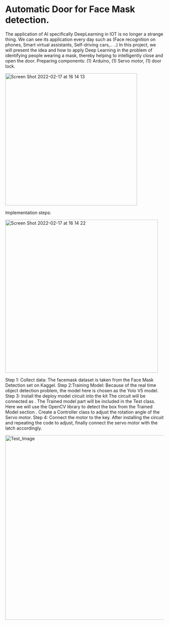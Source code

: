 # Automatic Door for Face Mask detection.		  							
The application of AI specifically DeepLearning in IOT is no longer a strange thing. We can see its application every day such as (Face recognition on phones, Smart virtual assistants, Self-driving cars,.. ..)
In this project, we will present the idea and how to apply Deep Learning in the problem of identifying people wearing a mask, thereby helping to intelligently close and open the door.
Preparing components: (1) Arduino, (1) Servo motor, (1)  door lock.

<img width="419" alt="Screen Shot 2022-02-17 at 16 14 13" src="https://user-images.githubusercontent.com/81319640/154443780-b42ffacb-36ed-4b5e-8c9e-c4988a513313.png">

Implementation steps:

<img width="485" alt="Screen Shot 2022-02-17 at 16 14 22" src="https://user-images.githubusercontent.com/81319640/154444047-1d756310-3f79-4011-bf88-1220c4dc1460.png">


Step 1: Collect data:
   The facemask dataset is taken from the Face Mask Detection set on Kaggel.
Step 2:Training Model:
   Because of the real time object detection problem, the model here is chosen as the Yolo V5 model.
Step 3: Install the deploy model circuit into the kit
   The circuit will be connected as .
  The Trained model part will be included in the Test class. Here we will use the OpenCV library to detect the box from the Trained Model section . Create a Controller class to adjust the rotation angle of the Servo motor.
Step 4: Connect the motor to the key.
After installing the circuit and repeating the code to adjust, finally connect the servo motor with the latch accordingly.

<img width="585" alt="Test_Image" src="https://user-images.githubusercontent.com/81319640/154444091-79e1d15c-063d-4d48-9449-a29e0e865307.png">
